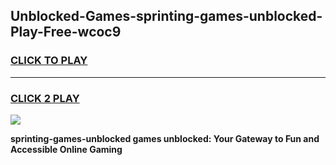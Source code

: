
## Unblocked-Games-sprinting-games-unblocked-Play-Free-wcoc9
<h3>
<a href="https://premium76.site?title=sprinting-games-unblocked&ref=20A">CLICK TO PLAY</a></h3>
<hr>

<h3>
<a href="https://premium76.site?title=sprinting-games-unblocked&ref=20A">CLICK 2 PLAY</a>
  
</h3>

<a href="https://premium76.site?title=sprinting-games-unblocked&ref=20A"><img src="https://clearcache.store/games.png"></a>


**sprinting-games-unblocked games unblocked: Your Gateway to Fun and Accessible Online Gaming**
